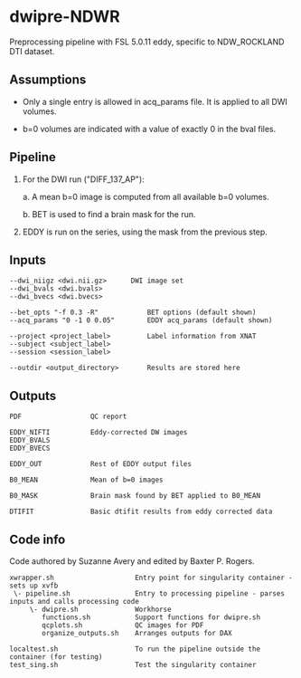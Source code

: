 # dwipre-NDWR

Preprocessing pipeline with FSL 5.0.11 eddy, specific to NDW_ROCKLAND DTI dataset.


## Assumptions

- Only a single entry is allowed in acq_params file. It is applied to all DWI volumes.

- b=0 volumes are indicated with a value of exactly 0 in the bval files.


## Pipeline

1. For the DWI run ("DIFF_137_AP"):

    a. A mean b=0 image is computed from all available b=0 volumes.
    
    b. BET is used to find a brain mask for the run.
    
4. EDDY is run on the series, using the mask from the previous step.


## Inputs

    --dwi_niigz <dwi.nii.gz>      DWI image set
    --dwi_bvals <dwi.bvals>
    --dwi_bvecs <dwi.bvecs>

    --bet_opts "-f 0.3 -R"            BET options (default shown)
    --acq_params "0 -1 0 0.05"        EDDY acq_params (default shown)

    --project <project_label>         Label information from XNAT
    --subject <subject_label>
    --session <session_label>

    --outdir <output_directory>       Results are stored here


## Outputs

    PDF                 QC report
	
    EDDY_NIFTI          Eddy-corrected DW images
    EDDY_BVALS
    EDDY_BVECS
    
    EDDY_OUT            Rest of EDDY output files
    
    B0_MEAN             Mean of b=0 images
    
    B0_MASK             Brain mask found by BET applied to B0_MEAN
    
    DTIFIT              Basic dtifit results from eddy corrected data

## Code info

Code authored by Suzanne Avery and edited by Baxter P. Rogers.

    xwrapper.sh                    Entry point for singularity container - sets up xvfb
     \- pipeline.sh                Entry to processing pipeline - parses inputs and calls processing code
         \- dwipre.sh              Workhorse
            functions.sh           Support functions for dwipre.sh
            qcplots.sh             QC images for PDF    
            organize_outputs.sh    Arranges outputs for DAX
    
    localtest.sh                   To run the pipeline outside the container (for testing)
    test_sing.sh                   Test the singularity container
    

